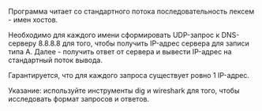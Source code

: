 Программа читает со стандартного потока последовательность лексем - имен хостов.

Необходимо для каждого имени сформировать UDP-запрос к DNS-серверу 8.8.8.8 для того, чтобы получить IP-адрес сервера для записи типа A. Далее - получить ответ от сервера и вывести IP-адрес на стандартный поток вывода.

Гарантируется, что для каждого запроса существует ровно 1 IP-адрес.

Указание: используйте инструменты dig и wireshark для того, чтобы исследовать формат запросов и ответов.

